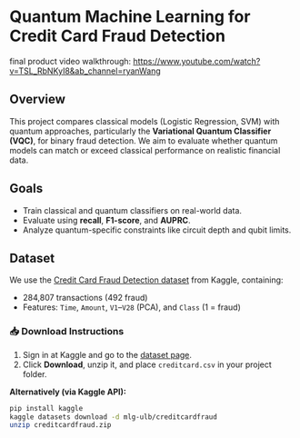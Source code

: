 # Quantum Machine Learning for Credit Card Fraud Detection
final product video walkthrough: https://www.youtube.com/watch?v=TSL_RbNKyI8&ab_channel=ryanWang

## Overview

This project compares classical models (Logistic Regression, SVM) with quantum approaches, particularly the **Variational Quantum Classifier (VQC)**, for binary fraud detection. We aim to evaluate whether quantum models can match or exceed classical performance on realistic financial data.

## Goals

- Train classical and quantum classifiers on real-world data.
- Evaluate using **recall**, **F1-score**, and **AUPRC**.
- Analyze quantum-specific constraints like circuit depth and qubit limits.

## Dataset

We use the [Credit Card Fraud Detection dataset](https://www.kaggle.com/datasets/mlg-ulb/creditcardfraud) from Kaggle, containing:

- 284,807 transactions (492 fraud)
- Features: `Time`, `Amount`, `V1`–`V28` (PCA), and `Class` (1 = fraud)

### 📥 Download Instructions

1. Sign in at Kaggle and go to the [dataset page](https://www.kaggle.com/datasets/mlg-ulb/creditcardfraud).
2. Click **Download**, unzip it, and place `creditcard.csv` in your project folder.

**Alternatively (via Kaggle API):**
```bash
pip install kaggle
kaggle datasets download -d mlg-ulb/creditcardfraud
unzip creditcardfraud.zip

